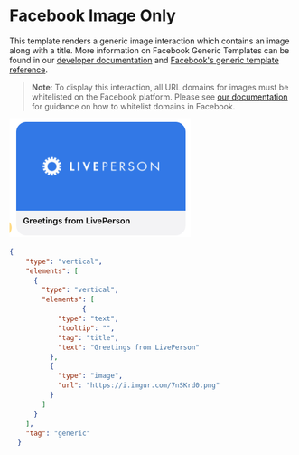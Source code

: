 # Facebook Image Only

This template renders a generic image interaction which contains an image along with a title. More information on Facebook Generic Templates can be found in our [developer documentation](https://developers.liveperson.com/facebook-messenger-templates-generic-template.html) and [Facebook's generic template reference](https://developers.facebook.com/docs/messenger-platform/reference/templates/generic).

> **Note**: To display this interaction, all URL domains for images must be whitelisted on the Facebook platform. Please see [our documentation](https://developers.liveperson.com/facebook-messenger-templates-introduction.html#facebook-messenger-setup) for guidance on how to whitelist domains in Facebook.

![fb-image-only](fb_Image_Only.jpg)

```json
{
    "type": "vertical",
    "elements": [
      {
        "type": "vertical",
        "elements": [
                  {
            "type": "text",
            "tooltip": "",
            "tag": "title",
            "text": "Greetings from LivePerson"
          },
          {
            "type": "image",
            "url": "https://i.imgur.com/7nSKrd0.png"
          }
        ]
      }
    ],
    "tag": "generic"
  }
  
```
